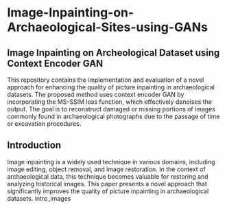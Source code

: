 # Image-Inpainting-on-Archaeological-Sites-using-GANs
## Image Inpainting on Archeological Dataset using Context Encoder GAN
This repository contains the implementation and evaluation of a novel approach for enhancing the quality of picture inpainting in archaeological datasets. The proposed method uses context encoder GAN by incorporating the MS-SSIM loss function, which effectively denoises the output. The goal is to reconstruct damaged or missing portions of images commonly found in archaeological photographs due to the passage of time or excavation procedures.

## Introduction
Image inpainting is a widely used technique in various domains, including image editing, object removal, and image restoration. In the context of archaeological data, this technique becomes valuable for restoring and analyzing historical images. This paper presents a novel approach that significantly improves the quality of picture inpainting in archaeological datasets. intro_images
